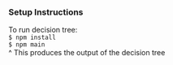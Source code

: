 ### Setup Instructions
To run decision tree:  
`$ npm install`  
`$ npm main`  
^ This produces the output of the decision tree
